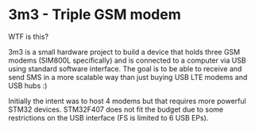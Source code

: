 
3m3 - Triple GSM modem
======================

WTF is this?

3m3 is a small hardware project to build a device that holds three GSM modems
(SIM800L specifically) and is connected to a computer via USB using standard
software interface. The goal is to be able to receive and send SMS in a more
scalable way than just buying USB LTE modems and USB hubs :)

Initially the intent was to host 4 modems but that requires more powerful
STM32 devices. STM32F407 does not fit the budget due to some restrictions on
the USB interface (FS is limited to 6 USB EPs).


